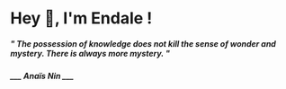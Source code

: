 <h1 title="head"> Hey 👋, I'm Endale !</h1>

**<h5><i>" The possession of knowledge does not kill the sense of wonder and mystery. There is always more mystery. "</i></h5>**

*<b>___ Anaïs Nin ___</b>*
